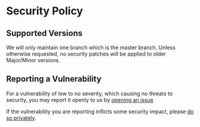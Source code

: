 # Security Policy

## Supported Versions

We will only maintain one branch which is the master branch. Unless otherwise requested, no security patches will be applied to older Major/Minor versions. 

## Reporting a Vulnerability

For a vulnerability of low to no severity, which causing no threats to security, you may report it openly to us by [opening an issue](https://github.com/SearchPilot/utls/issues/new)

If the vulnerability you are reporting inflicts some security impact, please [do so privately](https://github.com/SearchPilot/utls/security/advisories/new).
